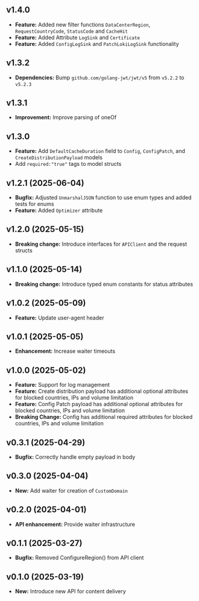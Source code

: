 ## v1.4.0
- **Feature:** Added new filter functions `DataCenterRegion`, `RequestCountryCode`, `StatusCode` and `CacheHit`
- **Feature:** Added Attribute `LogSink` and `Certificate`
- **Feature:** Added `ConfigLogSink` and `PatchLokiLogSink` functionality

## v1.3.2
- **Dependencies:** Bump `github.com/golang-jwt/jwt/v5` from `v5.2.2` to `v5.2.3`

## v1.3.1
- **Improvement:** Improve parsing of oneOf

## v1.3.0
- **Feature:** Add `DefaultCacheDuration` field to `Config`, `ConfigPatch`, and `CreateDistributionPayload` models
- Add `required:"true"` tags to model structs

## v1.2.1 (2025-06-04)
- **Bugfix:** Adjusted `UnmarshalJSON` function to use enum types and added tests for enums
- **Feature:** Added `Optimizer` attribute

## v1.2.0 (2025-05-15)
- **Breaking change:** Introduce interfaces for `APIClient` and the request structs

## v1.1.0 (2025-05-14)
- **Breaking change:** Introduce typed enum constants for status attributes

## v1.0.2 (2025-05-09)
- **Feature:** Update user-agent header

## v1.0.1 (2025-05-05)
- **Enhancement:** Increase waiter timeouts

## v1.0.0 (2025-05-02)
- **Feature:** Support for log management
- **Feature:** Create distribution payload has additional optional attributes for blocked countries, IPs and volume limitation
- **Feature:** Config Patch payload has additional optional attributes for blocked countries, IPs and volume limitation
- **Breaking Change:** Config has additional required attributes for blocked countries, IPs and volume limitation

## v0.3.1 (2025-04-29)
- **Bugfix:** Correctly handle empty payload in body

## v0.3.0 (2025-04-04)
- **New:** Add waiter for creation of `CustomDomain`

## v0.2.0 (2025-04-01)
- **API enhancement:** Provide waiter infrastructure

## v0.1.1 (2025-03-27)
- **Bugfix:** Removed ConfigureRegion() from API client

## v0.1.0 (2025-03-19)
- **New:** Introduce new API for content delivery
